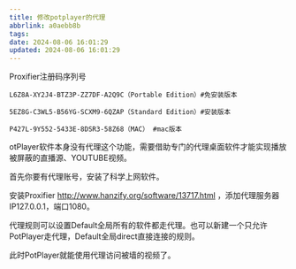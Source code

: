 ```yaml
---
title: 修改potplayer的代理
abbrlink: a0aebb8b
tags:
date: 2024-08-06 16:01:29
updated: 2024-08-06 16:01:29
---
```



Proxifier注册码序列号

```plain
L6Z8A-XY2J4-BTZ3P-ZZ7DF-A2Q9C（Portable Edition）#免安装版本

5EZ8G-C3WL5-B56YG-SCXM9-6QZAP（Standard Edition）#安装版本

P427L-9Y552-5433E-8DSR3-58Z68（MAC） #mac版本
```
otPlayer软件本身没有代理这个功能，需要借助专门的代理桌面软件才能实现播放被屏蔽的直播源、YOUTUBE视频。

首先你要有代理账号，安装了科学上网软件。

安装Proxifier http://www.hanzify.org/software/13717.html ，添加代理服务器IP127.0.0.1，端口1080。


代理规则可以设置Default全局所有的软件都走代理。也可以新建一个只允许PotPlayer走代理，Default全局direct直接连接的规则。


此时PotPlayer就能使用代理访问被墙的视频了。

